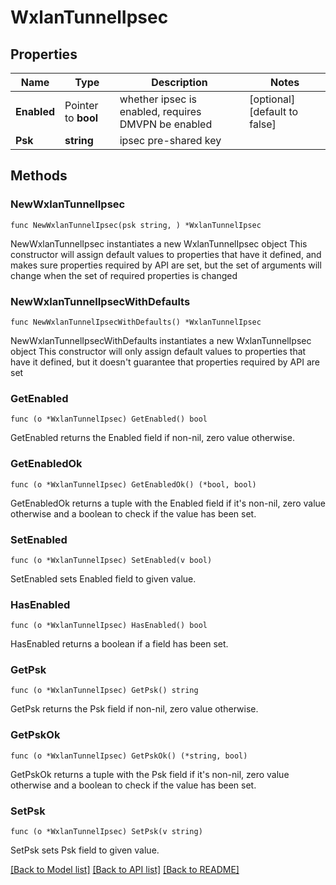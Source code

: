 # WxlanTunnelIpsec

## Properties

Name | Type | Description | Notes
------------ | ------------- | ------------- | -------------
**Enabled** | Pointer to **bool** | whether ipsec is enabled, requires DMVPN be enabled | [optional] [default to false]
**Psk** | **string** | ipsec pre-shared key | 

## Methods

### NewWxlanTunnelIpsec

`func NewWxlanTunnelIpsec(psk string, ) *WxlanTunnelIpsec`

NewWxlanTunnelIpsec instantiates a new WxlanTunnelIpsec object
This constructor will assign default values to properties that have it defined,
and makes sure properties required by API are set, but the set of arguments
will change when the set of required properties is changed

### NewWxlanTunnelIpsecWithDefaults

`func NewWxlanTunnelIpsecWithDefaults() *WxlanTunnelIpsec`

NewWxlanTunnelIpsecWithDefaults instantiates a new WxlanTunnelIpsec object
This constructor will only assign default values to properties that have it defined,
but it doesn't guarantee that properties required by API are set

### GetEnabled

`func (o *WxlanTunnelIpsec) GetEnabled() bool`

GetEnabled returns the Enabled field if non-nil, zero value otherwise.

### GetEnabledOk

`func (o *WxlanTunnelIpsec) GetEnabledOk() (*bool, bool)`

GetEnabledOk returns a tuple with the Enabled field if it's non-nil, zero value otherwise
and a boolean to check if the value has been set.

### SetEnabled

`func (o *WxlanTunnelIpsec) SetEnabled(v bool)`

SetEnabled sets Enabled field to given value.

### HasEnabled

`func (o *WxlanTunnelIpsec) HasEnabled() bool`

HasEnabled returns a boolean if a field has been set.

### GetPsk

`func (o *WxlanTunnelIpsec) GetPsk() string`

GetPsk returns the Psk field if non-nil, zero value otherwise.

### GetPskOk

`func (o *WxlanTunnelIpsec) GetPskOk() (*string, bool)`

GetPskOk returns a tuple with the Psk field if it's non-nil, zero value otherwise
and a boolean to check if the value has been set.

### SetPsk

`func (o *WxlanTunnelIpsec) SetPsk(v string)`

SetPsk sets Psk field to given value.



[[Back to Model list]](../README.md#documentation-for-models) [[Back to API list]](../README.md#documentation-for-api-endpoints) [[Back to README]](../README.md)



